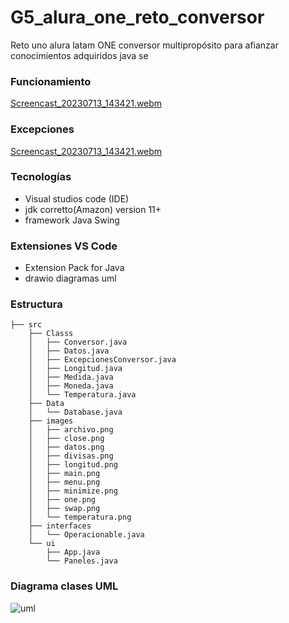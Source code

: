 # G5_alura_one_reto_conversor
Reto uno alura latam ONE conversor multipropósito para afianzar conocimientos adquiridos java se

### Funcionamiento

[Screencast_20230713_143421.webm](https://github.com/ccortes66/G5_alura_one_reto_conversor/assets/63931313/551153b6-ec4f-4d9e-ba1d-4e21bc14605a)


### Excepciones
[Screencast_20230713_143421.webm](https://github.com/ccortes66/G5_alura_one_reto_conversor/assets/63931313/08116918-1fad-4ad7-8990-8ed004fd8b5f)



### Tecnologías
- Visual studios code (IDE)
- jdk corretto(Amazon) version 11+
- framework Java Swing

### Extensiones VS Code
- Extension Pack for Java
- drawio diagramas uml

### Estructura
```tree
├── src
    ├── Classs
    │   ├── Conversor.java
    │   ├── Datos.java
    │   ├── ExcepcionesConversor.java
    │   ├── Longitud.java
    │   ├── Medida.java
    │   ├── Moneda.java
    │   └── Temperatura.java
    ├── Data
    │   └── Database.java
    ├── images
    │   ├── archivo.png
    │   ├── close.png
    │   ├── datos.png
    │   ├── divisas.png
    │   ├── longitud.png
    │   ├── main.png
    │   ├── menu.png
    │   ├── minimize.png
    │   ├── one.png
    │   ├── swap.png
    │   └── temperatura.png
    ├── interfaces
    │   └── Operacionable.java
    └── ui
        ├── App.java
        └── Paneles.java
```
### Diagrama clases UML
![uml](https://github.com/ccortes66/G5_alura_one_reto_conversor/assets/63931313/45924063-d4c3-4dbe-85df-18e4c8973f69)

